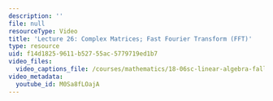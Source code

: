 ```yaml
---
description: ''
file: null
resourceType: Video
title: 'Lecture 26: Complex Matrices; Fast Fourier Transform (FFT)'
type: resource
uid: f14d1825-9611-b527-55ac-5779719ed1b7
video_files:
  video_captions_file: /courses/mathematics/18-06sc-linear-algebra-fall-2011/resource-index/lecture-26-complex-matrices-fast-fourier-transform-fft/M0Sa8fLOajA.vtt
video_metadata:
  youtube_id: M0Sa8fLOajA
---
```

